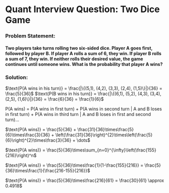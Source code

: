 # Quant Interview Question: Two Dice Game

### Problem Statement:

#### Two players take turns rolling two six-sided dice. Player A goes first, followed by player B. If player A rolls a sum of 6, they win. If player B rolls a sum of 7, they win. If neither rolls their desired value, the game continues until someone wins. What is the probability that player A wins?

### Solution:

$\text{P(A wins in his turn)} = \frac{|\{(5,1), (4,2), (3,3), (2,4), (1,5)\}|}{36} = \frac{5}{36}$
$\text{P(B wins in his turn)} = \frac{|\{(6,1), (5,2), (4,3), (3,4), (2,5), (1,6)\}|}{36} = \frac{6}{36} = \frac{1}{6}$

$\text{P(A wins) = P(A wins in first turn) + P(A wins in second turn | A and B loses in first turn) + P(A wins in third turn | A and B loses in first and second turn)} \dots$

$\text{P(A wins)} = \frac{5}{36} + \frac{31}{36}\times\frac{5}{6}\times\frac{3}{36} + \left(\frac{31}{36}\right)^{2}\times\left(\frac{5}{6}\right)^{2}\times\frac{3}{36} + \dots$

$\text{P(A wins)} = \frac{5}{36}\times\sum_{n=0}^{\infty}\left(\frac{155}{216}\right)^n$

$\text{P(A wins)} = \frac{5}{36}\times\frac{1}{1-\frac{155}{216}} = \frac{5}{36}\times\frac{1}{\frac{216-155}{216}}$

$\text{P(A wins)} = \frac{5}{36}\times\frac{216}{61} = \frac{30}{61} \approx 0.4918$